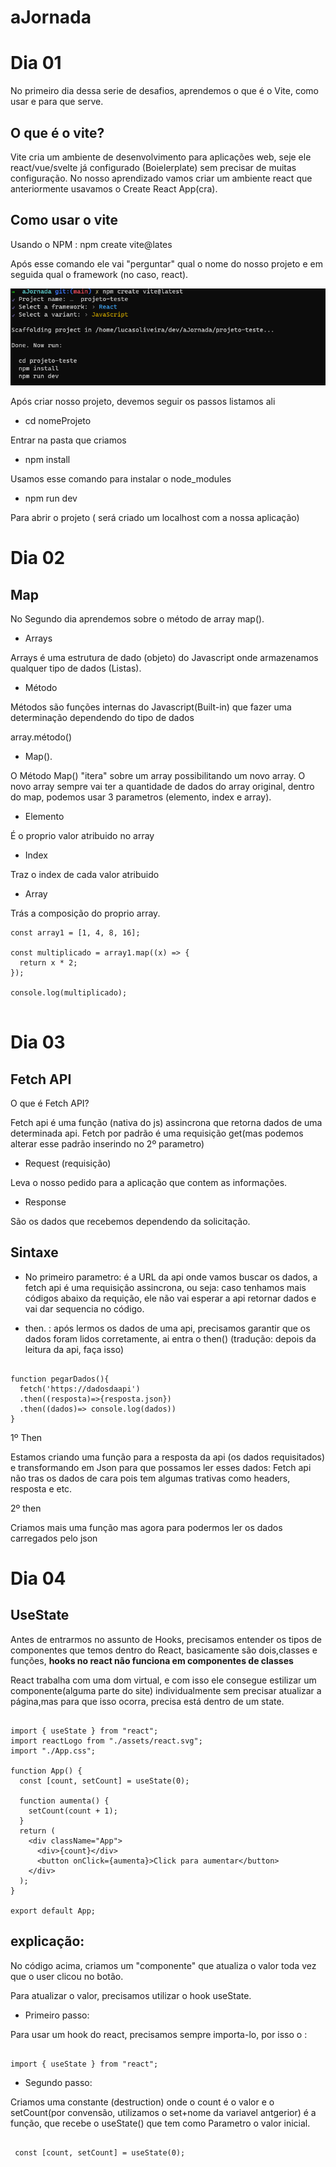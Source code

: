 # aJornada

# Dia 01

No primeiro dia dessa serie de desafios, aprendemos o que é o Vite, como usar e para que serve.

## O que é o vite?

Vite cria um ambiente de desenvolvimento para aplicações web, seje ele react/vue/svelte já configurado (Boielerplate) sem precisar de muitas configuração.
No nosso aprendizado vamos criar um ambiente react que anteriormente usavamos o Create React App(cra).

## Como usar o vite

Usando o NPM : npm create vite@lates

Após esse comando ele vai "perguntar" qual o nome do nosso projeto e em seguida qual o framework (no caso, react).

![Print](/Vite.png)

Após criar nosso projeto, devemos seguir os passos listamos ali

- cd nomeProjeto

Entrar na pasta que criamos

- npm install

Usamos esse comando para instalar o node_modules

- npm run dev

Para abrir o projeto ( será criado um localhost com a nossa aplicação)

# Dia 02

## Map

No Segundo dia aprendemos sobre o método de array map().

- Arrays

Arrays é uma estrutura de dado (objeto) do Javascript onde armazenamos qualquer tipo de dados (Listas).

- Método

Métodos são funções internas do Javascript(Built-in) que fazer uma determinação dependendo do tipo de dados

array.método()

- Map().

O Método Map() "itera" sobre um array possibilitando um novo array. O novo array sempre vai ter a quantidade de dados do array original, dentro do map, podemos usar 3 parametros (elemento, index e array).

- Elemento

É o proprio valor atribuido no array

- Index

Traz o index de cada valor atribuido

- Array

Trás a composição do proprio array.

```javascript:
const array1 = [1, 4, 8, 16];

const multiplicado = array1.map((x) => {
  return x * 2;
});

console.log(multiplicado);


```

# Dia 03

## Fetch API

O que é Fetch API?

Fetch api é uma função (nativa do js) assincrona que retorna dados de uma determinada api.
Fetch por padrão é uma requisição get(mas podemos alterar esse padrão inserindo no 2º parametro)

- Request (requisição)

Leva o nosso pedido para a aplicação que contem as informações.

- Response

São os dados que recebemos dependendo da solicitação.

## Sintaxe

- No primeiro parametro: é a URL da api onde vamos buscar os dados, a fetch api é uma requisição assincrona, ou seja: caso tenhamos mais códigos abaixo da requição, ele não vai esperar a api retornar dados e vai dar sequencia no código.

- then. : após lermos os dados de uma api, precisamos garantir que os dados foram lidos corretamente, ai entra o then() (tradução: depois da leitura da api, faça isso)

```javascript:

function pegarDados(){
  fetch('https://dadosdaapi')
  .then((resposta)=>{resposta.json})
  .then((dados)=> console.log(dados))
}
```

1º Then

Estamos criando uma função para a resposta da api (os dados requisitados) e transformando em Json para que possamos ler esses dados: Fetch api não tras os dados de cara pois tem algumas trativas como headers, resposta e etc.

2º then

Criamos mais uma função mas agora para podermos ler os dados carregados pelo json

# Dia 04

## UseState

Antes de entrarmos no assunto de Hooks, precisamos entender os tipos de componentes que temos dentro do React, basicamente são dois,classes e funções, **hooks no react não funciona em componentes de classes**

React trabalha com uma dom virtual, e com isso ele consegue estilizar um componente(alguma parte do site) individualmente sem precisar atualizar a página,mas para que isso ocorra, precisa está dentro de um state.

```JavaScript:

import { useState } from "react";
import reactLogo from "./assets/react.svg";
import "./App.css";

function App() {
  const [count, setCount] = useState(0);

  function aumenta() {
    setCount(count + 1);
  }
  return (
    <div className="App">
      <div>{count}</div>
      <button onClick={aumenta}>Click para aumentar</button>
    </div>
  );
}

export default App;

```

## explicação:

No código acima, criamos um "componente" que atualiza o valor toda vez que o user clicou no botão.

Para atualizar o valor, precisamos utilizar o hook useState.

- Primeiro passo:

Para usar um hook do react, precisamos sempre importa-lo, por isso o :

```JavaScript:

import { useState } from "react";

```

- Segundo passo:

Criamos uma constante (destruction) onde o count é o valor e o setCount(por convensão, utilizamos o set+nome da variavel antgerior) é a função, que recebe o useState() que tem como Parametro o valor inicial.

```JavaScript:

 const [count, setCount] = useState(0);

```
